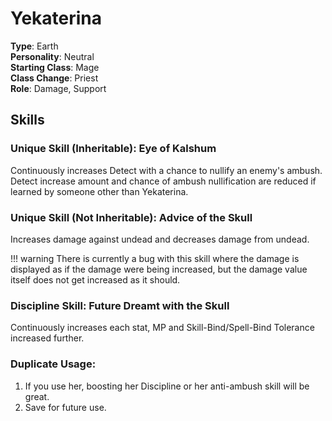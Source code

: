 # Yekaterina

**Type**: Earth  
**Personality**: Neutral  
**Starting Class**: Mage  
**Class Change**: Priest  
**Role**: Damage, Support

## Skills

### Unique Skill (Inheritable): Eye of Kalshum

Continuously increases Detect with a chance to nullify an enemy's ambush. Detect increase amount and chance of ambush nullification are reduced if learned by someone other than Yekaterina.

### Unique Skill (Not Inheritable): Advice of the Skull

Increases damage against undead and decreases damage from undead.

!!! warning
    There is currently a bug with this skill where the damage is displayed as if the damage were being increased, but the damage value itself does not get increased as it should.

### Discipline Skill: Future Dreamt with the Skull

Continuously increases each stat, MP and Skill-Bind/Spell-Bind Tolerance increased further.

### Duplicate Usage:

1. If you use her, boosting her Discipline or her anti-ambush skill will be great.
2. Save for future use.
